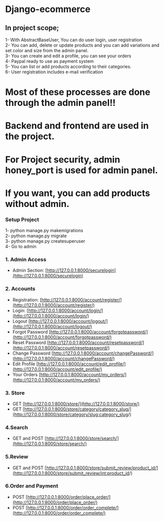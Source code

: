 # Django-ecommerce
## In project scope;
1- With AbstractBaseUser, You can do user login, user registration </br>
2- You can add, delete or update products and you can add variations and set color and size from the admin panel.</br>
3- You can create and edit a profile, you can see your orders</br>
4- Paypal ready to use as payment system</br>
5- You can list or add products according to their categories.</br>
6- User registration includes e-mail verification</br>

# Most of these processes are done through the admin panel!!
# Backend and frontend are used in the project.
# For Project security, admin honey_port is used for admin panel.
# If you want, you can add products without admin.

### Setup Project</br>
1- python manage.py makemigrations</br>
2- python manage.py migrate</br>
3- python manage.py createsuperuser </br>
4- Go to admin

### 1. Admin Access
* Admin Section: [http://127.0.0.1:8000/securelogin](http://127.0.0.1:8000/securelogin)

### 2. Accounts
* Registration: [http://127.0.0.1:8000/account/register/](http://127.0.0.1:8000/account/register/)
* Login: [http://127.0.0.1:8000/account/login/](http://127.0.0.1:8000/account/login/)
* Logout [http://127.0.0.1:8000/account/logout/](http://127.0.0.1:8000/account/logout/)
* Forgot Password [http://127.0.0.1:8000/account/forgotpassword/](http://127.0.0.1:8000/account/forgotpassword/)
* Reset Password [http://127.0.0.1:8000/account/resetpassword/](http://127.0.0.1:8000/account/resetpassword/)
* Change Password [http://127.0.0.1:8000/account/changePassword/](http://127.0.0.1:8000/account/changePassword/)
* Edit Profile [http://127.0.0.1:8000/account/edit_profile/](http://127.0.0.1:8000/account/edit_profile/)
* Your Orders [http://127.0.0.1:8000/account/my_orders/](http://127.0.0.1:8000/account/my_orders/)

### 3. Store
* GET [http://127.0.0.1:8000/store/](http://127.0.0.1:8000/store/)
* GET [http://127.0.0.1:8000/store/category/category_slug/](http://127.0.0.1:8000/store/category/<slug:category_slug>/)

### 4.Search
* GET and POST [http://127.0.0.1:8000/store/search/](http://127.0.0.1:8000/store/search/)

### 5.Review
* GET and POST [http://127.0.0.1:8000/store/submit_review/product_id/](http://127.0.0.1:8000/store/submit_review/<int:product_id>/)

### 6.Order and Payment
* POST [http://127.0.0.1:8000/order/place_order/](http://127.0.0.1:8000/order/place_order/)
* POST [http://127.0.0.1:8000/order/order_complete/](http://127.0.0.1:8000/order/order_complete/)

